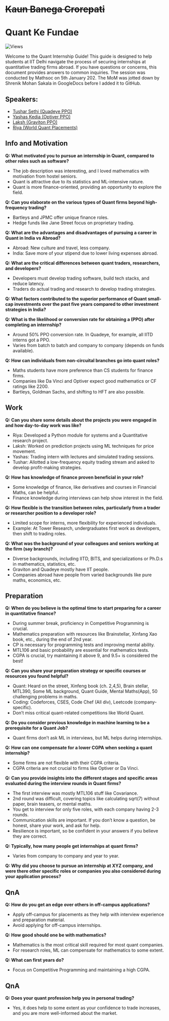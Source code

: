 # ~~Kaun Banega Crorepati~~
# Quant Ke Fundae
![Views](https://komarev.com/ghpvc/?username=abhinav-ratan&label=Views&color=brightgreen)



Welcome to the Quant Internship Guide! This guide is designed to help students at IIT Delhi navigate the process of securing internships at quantitative trading firms abroad. If you have questions or concerns, this document provides answers to common inquiries. The session was conducted by Mathsoc on 5th January 202. The MoM was jotted down by Shrenik Mohan Sakala in GoogleDocs before I added it to GitHub.

## Speakers:
- [Tushar Sethi (Quadeye PPO)](https://www.linkedin.com/in/tushar-sethi-10a6b41ba/?originalSubdomain=in)
- [Yashas Kedia (Optiver PPO)](https://www.linkedin.com/in/yashas-kedia-4806a5218/?originalsubdomain=in)
- [Laksh (Graviton PPO)](https://www.linkedin.com/in/glak/?originalSubdomain=in)
- [Riya (World Quant Placements)](https://www.linkedin.com/in/riya-sawhney-21b8a9214/?originalsubdomain=in)




## Info and Motivation

**Q: What motivated you to pursue an internship in Quant, compared to other roles such as software?**
- The job description was interesting, and I loved mathematics with motivation from hostel seniors.
- Quant is attractive due to its statistics and ML-intensive nature.
- Quant is more finance-oriented, providing an opportunity to explore the field.

**Q: Can you elaborate on the various types of Quant firms beyond high-frequency trading?**
- Bartleys and JPMC offer unique finance roles.
- Hedge funds like Jane Street focus on proprietary trading.

**Q: What are the advantages and disadvantages of pursuing a career in Quant in India vs Abroad?**
- Abroad: New culture and travel, less company.
- India: Save more of your stipend due to lower living expenses abroad.

**Q: What are the critical differences between quant traders, researchers, and developers?**
- Developers must develop trading software, build tech stacks, and reduce latency.
- Traders do actual trading and research to develop trading strategies.

**Q: What factors contributed to the superior performance of Quant small-cap investments over the past five years compared to other investment strategies in India?**

**Q: What is the likelihood or conversion rate for obtaining a (PPO) after completing an internship?**
- Around 50% PPO conversion rate. In Quadeye, for example, all IITD interns got a PPO.
- Varies from batch to batch and company to company (depends on funds available).

**Q: How can individuals from non-circuital branches go into quant roles?**
- Maths students have more preference than CS students for finance firms.
- Companies like Da Vinci and Optiver expect good mathematics or CF ratings like 2200.
- Bartleys, Goldman Sachs, and shifting to HFT are also possible.

## Work

**Q: Can you share some details about the projects you were engaged in and how day-to-day work was like?**
- Riya: Developed a Python module for systems and a Quantitative research project.
- Laksh: Worked on prediction projects using ML techniques for price movement.
- Yashas: Trading intern with lectures and simulated trading sessions.
- Tushar: Allotted a low-frequency equity trading stream and asked to develop profit-making strategies.

**Q: How has knowledge of finance proven beneficial in your role?**
- Some knowledge of finance, like derivatives and courses in Financial Maths, can be helpful.
- Finance knowledge during interviews can help show interest in the field.

**Q: How flexible is the transition between roles, particularly from a trader or researcher position to a developer role?**
- Limited scope for interns, more flexibility for experienced individuals.
- Example: At Tower Research, undergraduates first work as developers, then shift to trading roles.

**Q: What was the background of your colleagues and seniors working at the firm (say branch)?**
- Diverse backgrounds, including IITD, BITS, and specializations or Ph.D.s in mathematics, statistics, etc.
- Graviton and Quadeye mostly have IIT people.
- Companies abroad have people from varied backgrounds like pure maths, economics, etc.

## Preparation

**Q: When do you believe is the optimal time to start preparing for a career in quantitative finance?**
- During summer break, proficiency in Competitive Programming is crucial.
- Mathematics preparation with resources like Brainstellar, Xinfang Xao book, etc., during the end of 2nd year.
- CP is necessary for programming tests and improving mental ability.
- MTL106 and basic probability are essential for mathematics tests.
- CGPA is crucial, try maintaining it above 9, and 9.5+ is considered the best!

**Q: Can you share your preparation strategy or specific courses or resources you found helpful?**
- Quant: Heard on the street, Xinfeng book (ch. 2,4,5), Brain stellar, MTL390, Some ML background, Quant Guide, Mental Maths(App), 50 challenging problems in maths.
- Coding: Codeforces, CSES, Code Chef (All div), Leetcode (company-specific).
- Don’t miss critical quant-related competitions like World Quant.

**Q: Do you consider previous knowledge in machine learning to be a prerequisite for a Quant Job?**
- Quant firms don’t ask ML in interviews, but ML helps during internships.

**Q: How can one compensate for a lower CGPA when seeking a quant internship?**
- Some firms are not flexible with their CGPA criteria.
- CGPA criteria are not crucial to firms like Optiver or Da Vinci.

**Q: Can you provide insights into the different stages and specific areas evaluated during the interview rounds in Quant firms?**
- The first interview was mostly MTL106 stuff like Covariance.
- 2nd round was difficult, covering topics like calculating sqrt(7) without paper, brain teasers, or mental maths.
- You get to interview for only five roles, with each company having 2-3 rounds.
- Communication skills are important. If you don’t know a question, be honest, share your work, and ask for help.
- Resilience is important, so be confident in your answers if you believe they are correct.

**Q: Typically, how many people get internships at quant firms?**
- Varies from company to company and year to year.

**Q: Why did you choose to pursue an internship at XYZ company, and were there other specific roles or companies you also considered during your application process?**

## QnA

**Q: How do you get an edge over others in off-campus applications?**
- Apply off-campus for placements as they help with interview experience and preparation material.
- Avoid applying for off-campus internships.

**Q: How good should one be with mathematics?**
- Mathematics is the most critical skill required for most quant companies.
- For research roles, ML can compensate for mathematics to some extent.

**Q: What can first years do?**
- Focus on Competitive Programming and maintaining a high CGPA.

## QnA

**Q: Does your quant profession help you in personal trading?**
- Yes, it does help to some extent as your confidence to trade increases, and you are more well-informed about the market.
